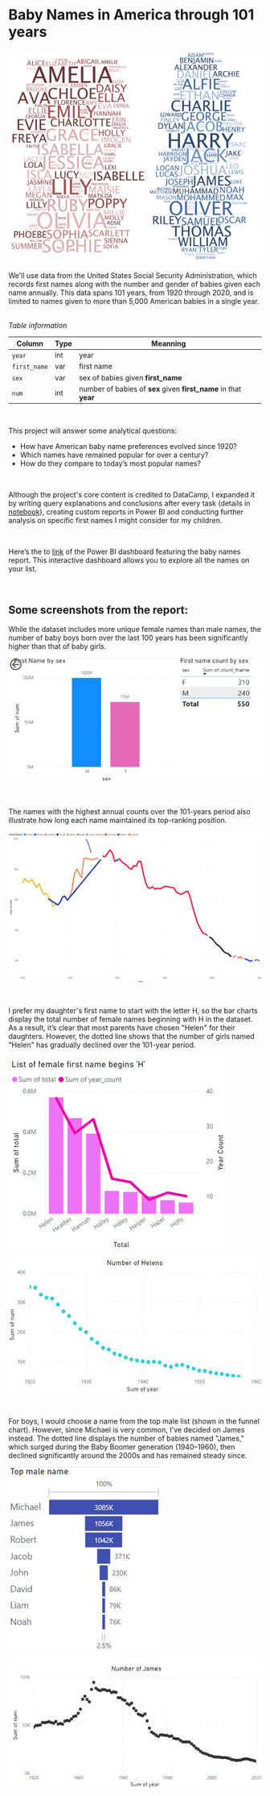 # Baby Names in America through 101 years

![image.png](/baby-names/Images/names.png)

<p> We'll use data from the United States Social Security Administration, which records first names along with the number and gender of babies given each name annually. This data spans 101 years, from 1920 through 2020, and is limited to names given to more than 5,000 American babies in a single year. </p>


<br> *Table information*

| Column      | Type | Meanning       |
|-------------|-----|------------|
| <code>year</code>    | int  | year   |
| <code>first_name</code>  | var  | first name |
| <code>sex</code> | var  | sex of babies given **first_name** |
| <code>num</code> | int  | number of babies of **sex** given **first_name** in that **year** |

<br>

This project will answer some analytical questions:
* How have American baby name preferences evolved since 1920?
* Which names have remained popular for over a century?
* How do they compare to today’s most popular names?

<br>

Although the project's core content is credited to DataCamp, I expanded it by writing query explanations and conclusions after every task (details in [notebook](./notebook.ipynb)), creating custom reports in Power BI and conducting further analysis on specific first names I might consider for my children.

<br>

Here’s the to [link](https://app.powerbi.com/view?r=eyJrIjoiZmM5NWQ5OGYtMzBhYi00YTM3LWIxNjUtMjdhNDI3NGQ0NTY0IiwidCI6ImVhOTRjOGU1LTA0YjktNGUwMS05ZWM4LWJkNTVlNDFlYjg4NSJ9) of the Power BI dashboard featuring the baby names report. This interactive dashboard allows you to explore all the names on your list.

<br>

## Some screenshots from the report:

While the dataset includes more unique female names than male names, the number of baby boys born over the last 100 years has been significantly higher than that of baby girls.

![image.png](/baby-names/Images/chart_6.png)

<br>

The names with the highest annual counts over the 101-years period also illustrate how long each name maintained its top-ranking position.

![image.png](/baby-names/Images/chart_7.png)

<br>

I prefer my daughter's first name to start with the letter H, so the bar charts display the total number of female names beginning with H in the dataset. As a result, it’s clear that most parents have chosen "Helen" for their daughters. However, the dotted line shows that the number of girls named "Helen" has gradually declined over the 101-year period.

![image.png](/baby-names/Images/chart_8.png)

![image.png](/baby-names/Images/chart_9.png)

<br>

For boys, I would choose a name from the top male list (shown in the funnel chart). However, since Michael is very common, I've decided on James instead. The dotted line displays the number of babies named "James," which surged during the Baby Boomer generation (1940–1960), then declined significantly around the 2000s and has remained steady since.

![image.png](/baby-names/Images/chart_4.png)

![image.png](/baby-names/Images/chart_10.png)
